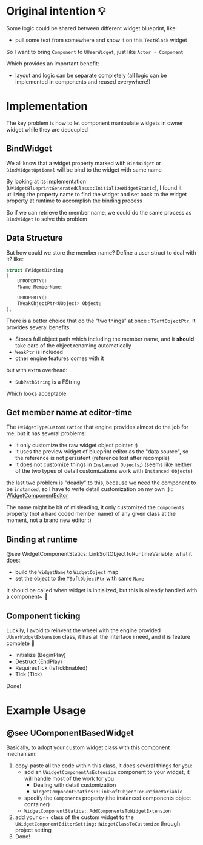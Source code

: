# Original intention 💡
Some logic could be shared between different widget blueprint, like:
- pull some text from somewhere and show it on this `TextBlock` widget

So I want to bring `Component` to `UUserWidget`, just like `Actor - Component`

Which provides an important benefit:
- layout and logic can be separate completely (all logic can be implemented in components and reused everywhere!)

# Implementation
The key problem is how to let component manipulate widgets in owner widget while they are decoupled

## BindWidget
We all know that a widget property marked with `BindWidget` or `BindWidgetOptional` will be bind to the widget with same name

By looking at its implementation (`UWidgetBlueprintGeneratedClass::InitializeWidgetStatic`),
I found it utilizing the property name to find the widget and set back to the widget property at runtime to accomplish the binding process

So if we can retrieve the member name, we could do the same process as `BindWidget` to solve this problem

## Data Structure
But how could we store the member name? Define a user struct to deal with it? like:
```C++
struct FWidgetBinding
{
    UPROPERTY()
    FName MemberName;

    UPROPERTY()
    TWeakObjectPtr<UObject> Object;
};
```
There is a better choice that do the "two things" at once : `TSoftObjectPtr`. It provides several benefits:
- Stores full object path which including the member name, and it **should** take care of the object renaming automatically
- `WeakPtr` is included
- other engine features comes with it

but with extra overhead:
- `SubPathString` is a FString

Which looks acceptable

## Get member name at editor-time
The `FWidgetTypeCustomization` that engine provides almost do the job for me, but it has several problems:
- It only customize the raw widget object pointer ;)
- It uses the preview widget of blueprint editor as the "data source", so the reference is not persistent (reference lost after recompile)
- It does not customize things in `Instanced Objects`;) (seems like neither of the two types of detail customizations work with `Instanced Objects`)

the last two problem is "deadly" to this, because we need the component to be `instanced`, so I have to write detail customization on my own ;) :
[WidgetComponentEditor](https://github.com/RemRemRemRe/WidgetComponentEditor)

The name might be bit of misleading, it only customized the `Components` property (not a hard coded member name) of any given class at the moment, not a brand new editor :)

## Binding at runtime
@see WidgetComponentStatics::LinkSoftObjectToRuntimeVariable, what it does:
- build the `WidgetName` to `WidgetObject` map
- set the object to the `TSoftObjectPtr` with same `Name`

It should be called when widget is initialized, but this is already handled with a component~ 🍺

## Component ticking
Luckily, I avoid to reinvent the wheel with the engine provided `UUserWidgetExtension` class, it has all the interface i need,
and it is feature complete 🎉
- Initialize    (BeginPlay)
- Destruct      (EndPlay)
- RequiresTick  (IsTickEnabled)
- Tick          (Tick)

Done!

# Example Usage
## @see UComponentBasedWidget
Basically, to adopt your custom widget class with this component mechanism:
1. copy-paste all the code within this class, it does several things for you:
    - add an `UWidgetComponentAsExtension` component to your widget, it will handle most of the work for you
        - Dealing with detail customization
        - `WidgetComponentStatics::LinkSoftObjectToRuntimeVariable`
    - specify the `Components` property (the instanced components object container)
    - `WidgetComponentStatics::AddComponentsToWidgetExtension`
2. add your c++ class of the custom widget to the `UWidgetComponentEditorSetting::WidgetClassToCustomize` through project setting
3. Done!